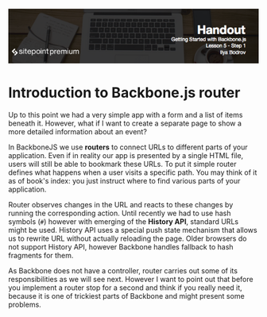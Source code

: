 ![](headings/5.1.png)

# Introduction to Backbone.js router

Up to this point we had a very simple app with a form and a list of items beneath it. However, what if I want to create a separate page to show a more detailed information about an event?

In BackboneJS we use **routers** to connect URLs to different parts of your application. Even if in reality our app is presented by a single HTML file, users will still be able to bookmark these URLs. To put it simple router defines what happens when a user visits a specific path. You may think of it as of book's index: you just instruct where to find various parts of your application.

Router observes changes in the URL and reacts to these changes by running the corresponding action.
Until recently we had to use hash symbols (`#`) however with emerging of the **History API**, standard URLs might be used. History API uses a special push state mechanism that allows us to rewrite URL without actually reloading the page. Older browsers do not support History API, however Backbone handles fallback to hash fragments for them.

As Backbone does not have a controller, router carries out some of its responsibilities as we will see next. However I want to point out that before you implement a router stop for a second and think if you really need it, because it is one of trickiest parts of Backbone and might present some problems.